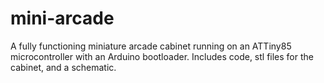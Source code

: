 # mini-arcade
A fully functioning miniature arcade cabinet running on an ATTiny85 microcontroller with an Arduino bootloader. Includes code, stl files for the cabinet, and a schematic.
